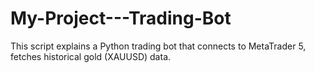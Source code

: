 # My-Project---Trading-Bot
This script explains a Python trading bot that connects to MetaTrader 5, fetches historical gold (XAUUSD) data.
